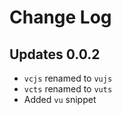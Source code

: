 # Change Log

## Updates 0.0.2

- `vcjs` renamed to `vujs`
- `vcts` renamed to `vuts`
- Added `vu` snippet 